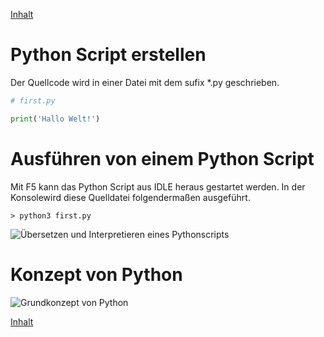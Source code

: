 [Inhalt](../agenda.md)

# Python Script erstellen
Der Quellcode wird in einer Datei mit dem sufix *.py geschrieben. 

```python
# first.py

print('Hallo Welt!')

```
# Ausführen von einem Python Script
Mit F5 kann das Python Script aus IDLE heraus gestartet werden. In der Konsolewird diese Quelldatei folgendermaßen ausgeführt.

```
> python3 first.py
```

![Übersetzen und Interpretieren eines Pythonscripts](https://github.com/NeumannSven/pyshb_programmierkurs/blob/master/session1/program.png "Übersetzen und Interpretieren eines Pythonscripts")


# Konzept von Python

![Grundkonzept von Python](https://github.com/NeumannSven/pyshb_programmierkurs/blob/master/session1/concept.png "Grundkonzept von Python")

[Inhalt](../agenda.md)
